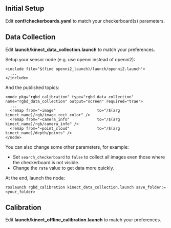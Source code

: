## Initial Setup

Edit **conf/checkerboards.yaml** to match your checkerboard(s) parameters.

## Data Collection

Edit **launch/kinect_data_collection.launch** to match your preferences.

Setup your sensor node (e.g. use openni instead of openni2):
```
<include file="$(find openni2_launch)/launch/openni2.launch">
  ...
</include>
```
And the published topics:
```
<node pkg="rgbd_calibration" type="rgbd_data_collection" name="rgbd_data_collection" output="screen" required="true">
  ...
  <remap from="~image"                  to="/$(arg kinect_name)/rgb/image_rect_color" />
  <remap from="~camera_info"            to="/$(arg kinect_name)/rgb/camera_info" />
  <remap from="~point_cloud"            to="/$(arg kinect_name)/depth/points" />
</node>
```
You can also change some other parameters, for example:
* Set `search_checkerboard` to `false` to collect all images even those where the checkerboard is not visible.
* Change the `rate` value to get data more quickly.

At the end, launch the node:
```
roslaunch rgbd_calibration kinect_data_collection.launch save_folder:=<your_folder>
```

## Calibration

Edit **launch/kinect_offline_calibration.launch** to match your preferences.

